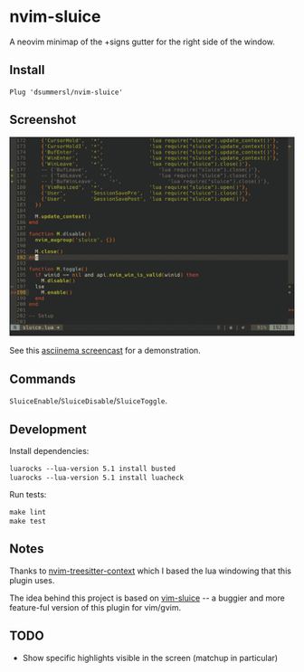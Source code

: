 # nvim-sluice

A neovim minimap of the +signs gutter for the right side of the window.

## Install

```vim
Plug 'dsummersl/nvim-sluice'
```

## Screenshot

[![asciicast](./static/screenshot.png)](https://asciinema.org/a/QXQfhGBm5Zlx1R2oYQkgQfYVu?t=10)

See this [asciinema screencast](https://asciinema.org/a/QXQfhGBm5Zlx1R2oYQkgQfYVu?t=10) for a demonstration.

## Commands

`SluiceEnable`/`SluiceDisable`/`SluiceToggle`.

## Development

Install dependencies:

    luarocks --lua-version 5.1 install busted
    luarocks --lua-version 5.1 install luacheck

Run tests:

    make lint
    make test

## Notes

Thanks to [nvim-treesitter-context](https://github.com/romgrk/nvim-treesitter-context) which I based the lua windowing that this plugin uses.

The idea behind this project is based on [vim-sluice](https://github.com/dsummersl/vim-sluice) -- a buggier and more feature-ful version of this plugin for vim/gvim.

## TODO

- Show specific highlights visible in the screen (matchup in particular)
